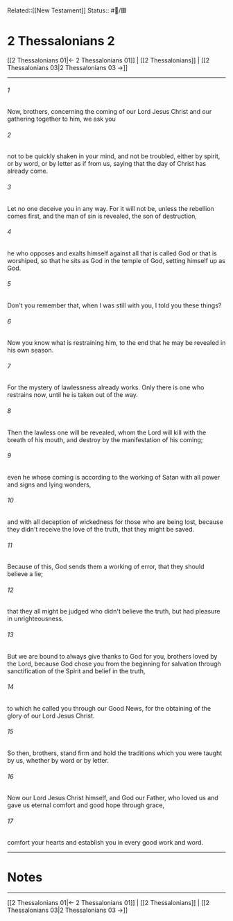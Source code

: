 Related::[[New Testament]]
Status:: #📖/🟥
# 2 Thessalonians 2

[[2 Thessalonians 01|← 2 Thessalonians 01]] | [[2 Thessalonians]] | [[2 Thessalonians 03|2 Thessalonians 03 →]]
***



###### 1 
Now, brothers, concerning the coming of our Lord Jesus Christ and our gathering together to him, we ask you 

###### 2 
not to be quickly shaken in your mind, and not be troubled, either by spirit, or by word, or by letter as if from us, saying that the day of Christ has already come. 

###### 3 
Let no one deceive you in any way. For it will not be, unless the rebellion comes first, and the man of sin is revealed, the son of destruction, 

###### 4 
he who opposes and exalts himself against all that is called God or that is worshiped, so that he sits as God in the temple of God, setting himself up as God. 

###### 5 
Don't you remember that, when I was still with you, I told you these things? 

###### 6 
Now you know what is restraining him, to the end that he may be revealed in his own season. 

###### 7 
For the mystery of lawlessness already works. Only there is one who restrains now, until he is taken out of the way. 

###### 8 
Then the lawless one will be revealed, whom the Lord will kill with the breath of his mouth, and destroy by the manifestation of his coming; 

###### 9 
even he whose coming is according to the working of Satan with all power and signs and lying wonders, 

###### 10 
and with all deception of wickedness for those who are being lost, because they didn't receive the love of the truth, that they might be saved. 

###### 11 
Because of this, God sends them a working of error, that they should believe a lie; 

###### 12 
that they all might be judged who didn't believe the truth, but had pleasure in unrighteousness. 

###### 13 
But we are bound to always give thanks to God for you, brothers loved by the Lord, because God chose you from the beginning for salvation through sanctification of the Spirit and belief in the truth, 

###### 14 
to which he called you through our Good News, for the obtaining of the glory of our Lord Jesus Christ. 

###### 15 
So then, brothers, stand firm and hold the traditions which you were taught by us, whether by word or by letter. 

###### 16 
Now our Lord Jesus Christ himself, and God our Father, who loved us and gave us eternal comfort and good hope through grace, 

###### 17 
comfort your hearts and establish you in every good work and word.

---
# Notes


***
[[2 Thessalonians 01|← 2 Thessalonians 01]] | [[2 Thessalonians]] | [[2 Thessalonians 03|2 Thessalonians 03 →]]
